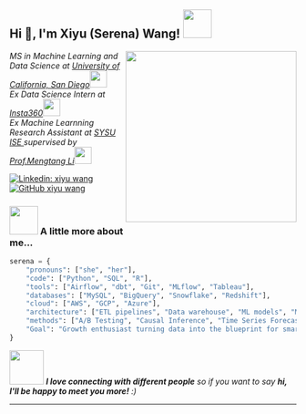 <h2> Hi 👋, I'm Xiyu (Serena) Wang! <img src="https://media.giphy.com/media/mGcNjsfWAjY5AEZNw6/giphy.gif" width="50"></h2>
<img align='right' src="https://media.giphy.com/media/jkSvCVEXWlOla/giphy.gif" width="300">
<p><em>MS in Machine Learning and Data Science at <a href="https://ece.ucsd.edu/">University of California, San Diego</a><img src="https://media.giphy.com/media/fYSnHlufseco8Fh93Z/giphy.gif" width="30"></br>Ex Data Science Intern at <a href="https://www.insta360.com/us/">Insta360</a><img src="https://media.giphy.com/media/WUlplcMpOCEmTGBtBW/giphy.gif" width="30"></br>Ex Machine Learnning Research Assistant at <a href="https://ise.sysu.edu.cn/">SYSU ISE </a>supervised by <a href="https://mengtangli.github.io">Prof.Mengtang Li</a><img src="https://media.giphy.com/media/WUlplcMpOCEmTGBtBW/giphy.gif" width="30"> 
</em></p>

[![Linkedin: xiyu wang](https://img.shields.io/badge/-xiyuwang-blue?style=flat-square&logo=Linkedin&logoColor=white&link=https://www.linkedin.com/in/xiyuwang/)](https://www.linkedin.com/in/xiyu-wang-2811b2286)
[![GitHub xiyu wang](https://img.shields.io/github/followers/xiyuwang?label=follow&style=social)](https://github.com/wangxy0803)


### <img src="https://media.giphy.com/media/VgCDAzcKvsR6OM0uWg/giphy.gif" width="50"> A little more about me...  

```python
serena = {
    "pronouns": ["she", "her"],
    "code": ["Python", "SQL", "R"],
    "tools": ["Airflow", "dbt", "Git", "MLflow", "Tableau"],
    "databases": ["MySQL", "BigQuery", "Snowflake", "Redshift"],
    "cloud": ["AWS", "GCP", "Azure"],
    "architecture": ["ETL pipelines", "Data warehouse", "ML models", "MLOps"],
    "methods": ["A/B Testing", "Causal Inference", "Time Series Forecasting", "Regression Analysis"],
    "Goal": "Growth enthusiast turning data into the blueprint for smarter business decisions"
}
```

<img src="https://media.giphy.com/media/LnQjpWaON8nhr21vNW/giphy.gif" width="60"> <em><b>I love connecting with different people</b> so if you want to say <b>hi, I'll be happy to meet you more!</b> :)</em>

---
